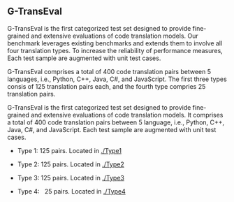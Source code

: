 ## G-TransEval
G-TransEval is the first categorized test set designed to provide fine-grained and extensive evaluations of code translation models. Our benchmark leverages existing benchmarks and extends them to involve all four translation types. To increase the reliability of performance measures, Each test sample are augmented with unit test cases.

G-TransEval comprises a total of 400 code translation pairs between 5 languages, i.e., Python, C++, Java, C#, and JavaScript. The first three types consis of 125 translation pairs each, and the fourth type compries 25 translation pairs. 

G-TransEval is the first categorized test set designed to provide fine-grained and extensive evaluations of code translation models. It comprises a total of 400 code translation pairs between 5 language, i.e., Python, C++, Java, C#, and JavaScript. Each test sample are augmented with unit test cases.

- Type 1: 125 pairs. Located in [./Type1](Type1)

- Type 2: 125 pairs. Located in [./Type2](Type2)

- Type 3: 125 pairs. Located in [./Type3](Type3)

- Type 4: &nbsp; 25 pairs. Located in [./Type4](Type4)
